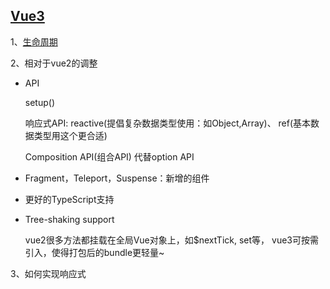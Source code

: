 ## [Vue3](https://juejin.cn/post/6968094627375087653)

1、[生命周期](https://juejin.cn/post/6997412902713950221)

2、相对于vue2的调整

* API

   setup()

   响应式API: reactive(提倡复杂数据类型使用：如Object,Array)、 ref(基本数据类型用这个更合适)

   Composition API(组合API) 代替option API

* Fragment，Teleport，Suspense：新增的组件
* 更好的TypeScript支持
* Tree-shaking support

  vue2很多方法都挂载在全局Vue对象上，如$nextTick, set等， vue3可按需引入，使得打包后的bundle更轻量~    


3、如何实现响应式

